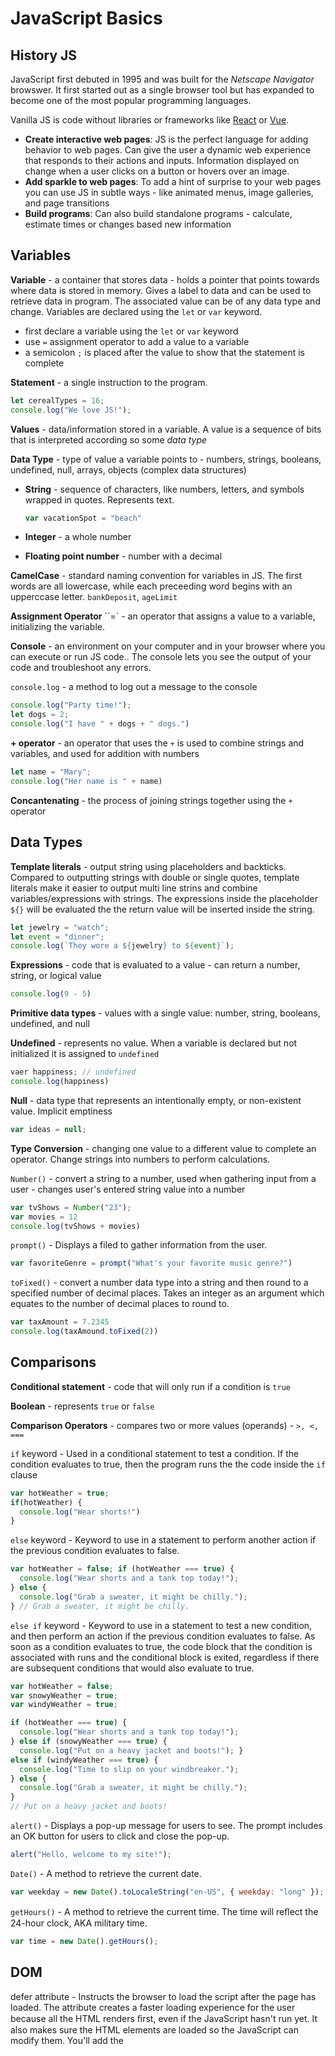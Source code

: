 # JavaScript Basics

## History JS

JavaScript first debuted in 1995 and was built for the *Netscape Navigator* browswer. It first started out as a single browser tool but has expanded to become one of the most popular programming languages. 

Vanilla JS is code without libraries or frameworks like [React](https://reactjs.org) or [Vue](https://vuejs.org). 

- **Create interactive web pages**: JS is the perfect language for adding behavior to web pages. Can give the user a dynamic web experience that responds to their actions and inputs. Information displayed on change when a user clicks on a button or hovers over an image. 
- **Add sparkle to web pages**: To add a hint of surprise to your web pages you can use JS in subtle ways - like animated menus, image galleries, and page transitions
- **Build programs**: Can also build standalone programs - calculate, estimate times or changes based new information

## Variables

**Variable** - a container that stores data - holds a pointer that points towards where data is stored in memory. Gives a label to data and can be used to retrieve data in program. The associated value can be of any data type and change. Variables are declared using the `let` or `var` keyword.

- first declare a variable using the `let` or `var` keyword
- use `=` assignment operator to add a value to a variable
- a semicolon `;` is placed after the value to show that the statement is complete

**Statement** - a single instruction to the program. 

```javascript
let cerealTypes = 16;
console.log("We love JS!");
```

**Values** - data/information stored in a variable. A value is a sequence of bits that is interpreted according so some *data type* 

**Data Type** - type of value a variable points to - numbers, strings, booleans, undefined, null, arrays, objects (complex data structures)

- **String** - sequence of characters, like numbers, letters, and symbols wrapped in quotes. Represents text. 

  ```js
  var vacationSpot = "beach"
  ```

- **Integer** - a whole number
- **Floating point number** - number with a decimal

**CamelCase** - standard naming convention for variables in JS. The first words are all lowercase, while each preceeding word begins with an upperccase letter. `bankDeposit`, `ageLimit` 

**Assignment Operator** ``=` - an operator that assigns a value to a variable, initializing the variable. 

**Console** - an environment on your computer and in your browser where you can execute or run JS code.. The console lets you see the output of your code and troubleshoot any errors.

`console.log` - a method to log out a message to the console

```js
console.log("Party time!");
let dogs = 2;
console.log("I have " + dogs + " dogs.")
```

**+ operator** - an operator that uses the `+` is used to combine strings and variables, and used for addition with numbers

```js
let name = "Mary";
console.log("Her name is " + name)
```

**Concantenating** - the process of joining strings together using the `+ ` operator 

## Data Types

**Template literals** - output string using placeholders and backticks. Compared to outputting strings with double or single quotes, template literals make it easier to output multi line strins and combine variables/expressions with strings. The expressions inside the placeholder `${}` will be evaluated the the return value will be inserted inside the string. 

```js
let jewelry = "watch";
let event = "dinner";
console.log(`They wore a ${jewelry} to ${event}`);
```

**Expressions** - code that is evaluated to a value - can return a number, string, or logical value

```js
console.log(9 - 5)
```

**Primitive data types** - values with a single value: number, string, booleans, undefined, and null

**Undefined** - represents no value. When a variable is declared but not initialized it is assigned to `undefined` 

```js
vaer happiness; // undefined
console.log(happiness)
```

**Null** - data type that represents an intentionally empty, or non-existent value. Implicit emptiness

```js
var ideas = null;
```

**Type Conversion** - changing one value to a different value to complete an operator. Change strings into numbers to perform calculations.

`Number()` - convert a string to a number, used when gathering input from a user - changes user's entered string value into a number

```js
var tvShows = Number("23");
var movies = 12
console.log(tvShows + movies)
```

`prompt()` - Displays a filed to gather information from the user. 

```js
var favoriteGenre = prompt("What's your favorite music genre?")
```

`toFixed()` - convert a number data type into a string and then round to a specified number of decimal places. Takes an integer as an argument which equates to the number of decimal places to round to.

```js
var taxAmount = 7.2345
console.log(taxAmound.toFixed(2))
```

## Comparisons

**Conditional statement** - code that will only run if a condition is `true`

**Boolean** - represents `true` or `false`

**Comparison Operators** - compares two or more values (operands) - `>, <, ===` 

`if` keyword - Used in a conditional statement to test a condition. If the condition evaluates to true, then the program runs the the code inside the `if` clause

```js
var hotWeather = true;
if(hotWeather) {
  console.log("Wear shorts!")
}
```

`else` keyword - Keyword to use in a statement to perform another action if the previous condition evaluates to false.

```js
var hotWeather = false; if (hotWeather === true) { 
  console.log("Wear shorts and a tank top today!"); 
} else { 
  console.log("Grab a sweater, it might be chilly."); 
} // Grab a sweater, it might be chilly.
```



`else if` keyword - Keyword to use in a statement to test a new condition, and then perform an action if the previous condition evaluates to false. As soon as a condition evaluates to true, the code block that the condition is associated with runs and the conditional block is exited, regardless if there are subsequent conditions that would also evaluate to true.

```js
var hotWeather = false; 
var snowyWeather = true; 
var windyWeather = true;

if (hotWeather === true) { 
  console.log("Wear shorts and a tank top today!"); 
} else if (snowyWeather === true) { 
  console.log("Put on a heavy jacket and boots!"); }
else if (windyWeather === true) { 
  console.log("Time to slip on your windbreaker."); 
} else { 
  console.log("Grab a sweater, it might be chilly."); 
} 
// Put on a heavy jacket and boots!
```

`alert()` - Displays a pop-up message for users to see. The prompt includes an OK button for users to click and close the pop-up.

```js
alert("Hello, welcome to my site!");
```

`Date()` - A method to retrieve the current date.

```js 
var weekday = new Date().toLocaleString("en-US", { weekday: "long" });
```

`getHours()` - A method to retrieve the current time. The time will reﬂect the 24-hour clock, AKA military time.

```js
var time = new Date().getHours();
```

## DOM

defer attribute - Instructs the browser to load the script after the page has loaded. The attribute creates a faster loading experience for the user because all the HTML renders ﬁrst, even if the JavaScript hasn't run yet. It also makes sure the HTML elements are loaded so the JavaScript can modify them. You'll add the <script> tag and defer attributes in the head section of the HTML page.

```html
<html> <head>

<script src="js/script.js" defer></script>

</head>
```

**DOM** - Short for **Document Object Model**, the DOM represents the structure and content of a web page. The document is the web page. The objects include HTML elements, text, and attributes.

**DOM tree** - A graphical representation of the DOM which shows relationships between objects. The DOM tree is useful for determining how to access diﬀerent objects on the document.

**Methods** - JavaScript actions performed on objects. Examples of methods include console.log(), prompt(), alert(), , and querySelector(). 

`querySelector(`) - A method to access the ﬁrst element that matches a speciﬁed selector. To select multiple items, `querySelectorAll()`

```js
var available = document.querySelector("h3"); '
var mainTitle = document.querySelector(".main-title"); 
var firstItem = document.querySelector("ul li"); 
var intro = document.querySelector(".intro p");

console.log(available, mainTitle, firstItem, intro);
```

**style property** - A property that allows you to change the style of an element. If the property name is two words, like background-color, change it to one word using camelCase (backgroundColor).

```js
var intro = document.querySelector(".intro p");

intro.style.color = "purple"; 
intro.style.fontSize = "3em"; 
intro.style.fontStyle = "italic";

console.log(intro); // <p style="color: purple; font-size: 3em; font-style: italic;">Available today</p>
```



**innerText property** - A property that accesses the text within an element. This property is useful when you want to change or retrieve the text inside an element.

```js
var firstCaption = document.querySelector("figcaption"); 
firstCaption.innerText = "The Lulu.";

console.log(firstCaption); // <figcaption>The Lulu.</figcaption>
```

**innerHTML property** - A property that changes the HTML of an element on the page. This property is useful for updating or adding elements to a page.

```js
firstCaption.innerHTML = "The <strong>Lulu</strong>";

console.log(firstCaption);
var intro = document.querySelector(".intro p")
intro.innerHTML = 'Available <span>today</span>'
```

## Events & Event Listeners

**DOM events** - Actions that happen in the document (web page). Events can be triggered by the browser or by the user. In this class, you'll use mouse, change, keydown, and input events. See Mozilla's Event Reference page for a complete list of events.

**Mouse events** - An event that happens when a pointing device, like a mouse, joysticks, keyboard, or adaptive switch interacts with the document. Common mouse events are "click", "mouseover", and "select".

**Event listener** - A method that "listens" for events to happen and then takes action. Use the method `addEventListener()` to listen for events in the DOM.

```js
var title = document.querySelector("h1"); 
title.addEventListener("mouseover");

```

**Event handler** - A function that runs code when an event occurs. Callback function of the `addEventListener()` method on an element of the DOM.

```js
title.addEventListener("mouseover", function () { title.style.color = "maroon"; });
```

**Function** - A block of code that can be called or invoked to run as many times as needed without repeating code. Functions are vital to writing streamlined JavaScript. 

**Function body** - The part of the function that contains the statements that specify what the function does. Curly braces surround the function body.

`classlist.add()` - A method to add a new class.

`classlist.remove()` - A method to remove a new class.

```js
var darkModeButton = document.querySelector(".dark-mode"); 
var body = document.querySelector("body"); 

darkModeButton.addEventListener("click", function () { 
  body.classList.add("dark-palette"); 
});
```



## Functions

**Parameters** - Placeholders for values you want to pass to the function. If there's more than one parameter, separate the parameters with a comma.

```js
var welcome = function (name) { 
  console.log(`Welcome, ${name}. Have a great day!`); 
}
```

**Arguments** - Values passed to the function when it's called. If there's more than one argument, separate the arguments with a comma.

```js
var addTogether = function (num1, num2) { 
  console.log(num1 + num2); 
};

addTogether(13, 72); // 85 addTogether(36, -2.88); // 33.12
```

**return keyword** - A keyword to return the value of a function to the caller and end its execution. Use the return keyword to make the result of a function available to other parts of your code. Unlike console.log() which only outputs a message to the console, the return keyword allows a value to be used by other parts of the code, including console.log().

```js
var addTogether = function (num1, num2) { 
  return num1 + num2;

};

alert(addTogether(36, -2.88)); 
console.log(addTogether(13, 72)); // 85

var lunchForTwo = addTogether(24.56, 18.99);

console.log(lunchForTwo); // 43.55
```

There are 6 ways functions can be declared in JS. All functions are composed and influenced by these components:

- Code that forms the function body
- list of **parameters** - act as placeholders for data that is passed in as arguments when the function is called
- variables accessible from the function scope - lexical scope
- returned value
- context `this` when the function is invoked - where does `this` point to
- Named or an anonymous function
- variable that holds the function object
- **arguments** object

**Function Declarations** - `function` keyword followed by a function name, list of parameters

```js
function isEven(num) {
  return num % 2 === 0;
}
```

- function declaration creates a **variable** in the current scope with the identifier equal to the funciton name
- The function variable is **hoisted** up to the top of the current scope, which means that the function can be invoked before its declared
- The created function is **named** which means the `name` property of the function objects holds its name

**Function Expression** - do not have a name, function object saved to a variable

- assigned to a variable as an object: `const count = function() {}`
- create a method on an object `sum: function() {}`
- use the function as a callback `.reduce(function(...) {})`

A function is anonymous when it does not have a `name` property. Sometimes the function name can be inferred when it is assigned to a variable **named function expression** 

```js
const myFunctionVar = function(variable) {
  return typeof variable
}

myFunctionVar.name // myFunctionVar
```

**Arrow Function** 

- does not creates its execution content, but takes it lexically 
  - function expressions and function declarations create own `this` depending on invocation
- Anonymous - but name can be inferred from variable holding the arrow function
- **arguments** object is not available in the array function 

## KeyDown and KeyChange Events

**Callback function** - A function that's passed to another function as an argument. For example, an event handler is a callback function.

```js
button.addEventListener("click", function () { 
  cat.classList.add("show"); 
});
```

**Keydown event** - An event that occurs when a key is pressed on a keyboard, like a letter, number, or Enter key. Inside the callback function for a keydown event, **you'll pass a parameter that will hold the event object**. Most coders use e as the parameter to represent "event."

```js
var body = document.querySelector("body");

document.addEventListener("keydown" , function (e) {
	if (e.key === "l") {
		body.classList.add("light");
  } 
});
```



**Nested if statement** - An if statement testing the condition of another if, else if, or else statement.

In this example, the second if statement `(if (body.classList.contains("light")))` is the nested if statement.



```js
var body = document.querySelector("body");

document.addEventListener("keydown", function (e) {
		if (e.key === "l") {
			body.classList.add("light");
	} else if (e.key === "d") {
			if (body.classList.contains("light")) {
        ody.classList.remove("light");
      }
		}

});
```

**Change event** - An event that occurs when the user changes a drop-down list (i.e., the <select> element) or input areas like the <input> or <textarea> elements. Inside the callback function for a change event, you'll pass a parameter that will represent the change event. Most coders use e as the parameter to represent "event."

`toUpperCase()` - A method for converting a string value into all uppercase letters.

`Math.ﬂoor()` - A method for rounding a number down to the next whole number.

```js
var louder = "Speak up, please!" 
console.log(louder.toUpperCase()); // SPEAK UP, PLEASE!

var seatingCapacity = 1256.3; 
console.log(Math.floor(seatingCapacity)); //1256
```

`Math.random()` - A method for producing a random number between 0 and 1. Multiply it by another number to output a larger random number. Pair it with Math.floor() to round

```js
console.log(Math.random()); // 0.15884857919099582

console.log(Math.random() * 36); // 18.873096475917126

console.log(Math.floor(Math.random() * 12)); // 10
```

## Arrays & Loops

**Arrays** - complex data structure: list of ordered items. Can contain one or more objects that can be any data type. The items that make up an array are called **elements**

```js
var timeOfDay = [6, 12, "morning"]
// array that contains both number and string objects

// array literal
var medicine = [];
```

**Elements** - the values stored in an array. Elements can be any data type

**Index** - the position of an element in an array. The first element starts at index position 0. 

```js
var nums = ["thirty", 16, 38]
nums[0] // thirty
```

**Loop**- statement that allows you to repeat code multiple times, can iterate over a collection

**Iterating** - each time a loop runs through a block of code. Each pass of the loop is called on **iteration**

`for` loop - loop that iterates through a block of code a designated number of times. `for..of` and `for..in` loop. One iterates over an array and the other iterates of the key:value pairs of an object.

`for...of loop` - type of loop that iterates ovar the values of an array. The loop has access to the elements of an array, not the index. 

```js
var timeOfDay = [6, 'noon', 8, "monring"];
for (var time of timeOfDay) {
  console.log(time)
}
```

**Loop body** - the loop section where the statements you want to execute on each loop iteration

`forEach()` - method that is called on an array object, iterates though the elements in the array and is passed a callback function as its argument. `forEach` **passes each element to the function as an argument and runs the function once for each given element.** 

```js
var timeOfDay = [6, "noon", 8, "morning", "evening", 12];

// is passed a callback function as its argument
timeOfDay.forEach(function (time, index) { 
  console.log(`The ${time} element is at position ${index}.`); 
});
```

**Modulus operator** - An operator to return the remainder of two numbers divided. The modulus operator uses the percent sign `(%)`. The modulus operator is also called the "**modulo" operator.**

```js
var candy = 14; 
var kids = 4; 

console.log(`There are ${candy % kids} pieces of candy remaining.`);
```



## Scope

**Scope** - context where varialbes are visible to certain parts of the program. Depends on where variables are declared determines where they can be accessed.

**Context** - refers to the place the code is evaluated and executed - like inside a function or loop

**Global Scope** - context for the whole program. Variables that are global scoped are not located inside a function or another block of code. These variables are available to any part of your program

​	`var` - function scoped, not blocked scope. Will return `undefined` if used before its initialized. All `var` variables that are declared but not initialized are set to `undefined`

`let` - block scoped, cannot access any variables defined inside a block outside that block. Returns a `ReferenceError` if try to access variable before it is intialized

`const` - block scoped and error will be thrown if variable is reassigned

```js
var numOfDrinks = 5; // global scoped

var drinks = function() {
  var tea = 6 + numOfDrinks; // can access global variable
  console.log(tea)
}

drinks() // 11
conosle.log(tea) // Reference Error - not defined since variable is function scoped

if(numOfDrinks === 5) {
  var soda = "lemon-lime"; // block scope
}

// with var variables can access them outside the block
soda = "cherry"
```

**Function Scope** - context inside of a funciton. Variables defined within a function are scoped to that function only

- Ruby method definitions are self contained - create their own inner scope. Cannot access variables outside their scope. But the values/objects of outer scoped variables can be passed in as arguments to the methods - a copy of the reference to the object is passed in as an argument to the method call

**Block Scope** - context inside a block of code, like an `if` statement or loops.

- `var` defined variables can be accessed and modified outside the block even if they were initialized inside the block
- `let` and `const` variables are **block scoped** - cannot be accessed outside the block where it was initialized
- `const` - constrain a variable to block scope and **prevent the value from being reassigned**
  - common to assign arrays and objects to `const` variables - so can't reassign the variable to a new collection but still able to modify the elements that make up the collection
  - Element Reference - `Array#[]` method can access elements at the specified position - point to where the object is stored in memory, can modify the object, which will mutate the collection as a whole, but the `const` variable is still pointing to the same collection
  - A collection contains references to the objects that make up the collection - can change the objects in a collection which will mutate the collection as a whole. 

```js
if(numOfDrinks === 5) {
  let soda = "lemon-lime"
};

console.log(soda) // Reference error
// let declared variables are block scoped
```



